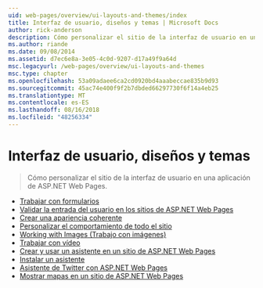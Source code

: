 ```yaml
---
uid: web-pages/overview/ui-layouts-and-themes/index
title: Interfaz de usuario, diseños y temas | Microsoft Docs
author: rick-anderson
description: Cómo personalizar el sitio de la interfaz de usuario en una aplicación de ASP.NET Web Pages.
ms.author: riande
ms.date: 09/08/2014
ms.assetid: d7ec6e8a-3e05-4c0d-9207-d17a49f9a64d
msc.legacyurl: /web-pages/overview/ui-layouts-and-themes
msc.type: chapter
ms.openlocfilehash: 53a09adaee6ca2cd0920bd4aaabeccae835b9d93
ms.sourcegitcommit: 45ac74e400f9f2b7dbded66297730f6f14a4eb25
ms.translationtype: MT
ms.contentlocale: es-ES
ms.lasthandoff: 08/16/2018
ms.locfileid: "48256334"
---
```

<a name="ui-layouts-and-themes"></a>Interfaz de usuario, diseños y temas
====================
> Cómo personalizar el sitio de la interfaz de usuario en una aplicación de ASP.NET Web Pages.


- [Trabajar con formularios](4-working-with-forms.md)
- [Validar la entrada del usuario en los sitios de ASP.NET Web Pages](validating-user-input-in-aspnet-web-pages-sites.md)
- [Crear una apariencia coherente](3-creating-a-consistent-look.md)
- [Personalizar el comportamiento de todo el sitio](18-customizing-site-wide-behavior.md)
- [Working with Images (Trabajo con imágenes)](9-working-with-images.md)
- [Trabajar con vídeo](10-working-with-video.md)
- [Crear y usar un asistente en un sitio de ASP.NET Web Pages](creating-and-using-a-helper-in-an-aspnet-web-pages-site.md)
- [Instalar un asistente](installing-helpers.md)
- [Asistente de Twitter con ASP.NET Web Pages](twitter-helper.md)
- [Mostrar mapas en un sitio de ASP.NET Web Pages](displaying-maps-in-an-aspnet-web-pages-site.md)

